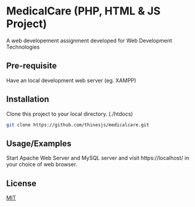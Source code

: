 
# MedicalCare (PHP, HTML & JS Project)

A web developement assignment developed for Web Development Technologies 

## Pre-requisite

Have an local development web server (eg. XAMPP)

## Installation

Clone this project to your local directory. (./htdocs)

```bash
git clone https://github.com/thinesjs/medicalcare.git
```

## Usage/Examples
Start Apache Web Server and MySQL server and visit https://localhost/ in your choice of web browser.

## License

[MIT](https://choosealicense.com/licenses/mit/)

